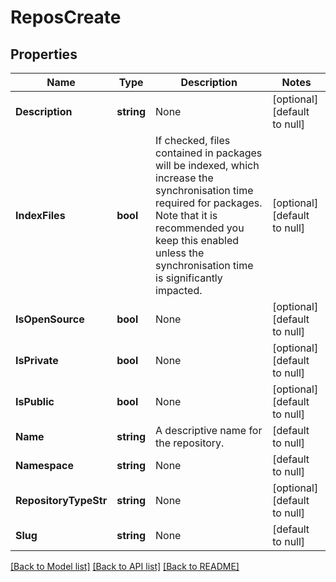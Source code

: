 # ReposCreate

## Properties
Name | Type | Description | Notes
------------ | ------------- | ------------- | -------------
**Description** | **string** | None | [optional] [default to null]
**IndexFiles** | **bool** | If checked, files contained in packages will be indexed, which increase the synchronisation time required for packages. Note that it is recommended you keep this enabled unless the synchronisation time is significantly impacted. | [optional] [default to null]
**IsOpenSource** | **bool** | None | [optional] [default to null]
**IsPrivate** | **bool** | None | [optional] [default to null]
**IsPublic** | **bool** | None | [optional] [default to null]
**Name** | **string** | A descriptive name for the repository. | [default to null]
**Namespace** | **string** | None | [default to null]
**RepositoryTypeStr** | **string** | None | [optional] [default to null]
**Slug** | **string** | None | [default to null]

[[Back to Model list]](../README.md#documentation-for-models) [[Back to API list]](../README.md#documentation-for-api-endpoints) [[Back to README]](../README.md)


